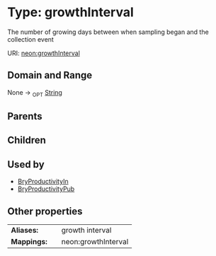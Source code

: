 
# Type: growthInterval


The number of growing days between when sampling began and the collection event

URI: [neon:growthInterval](https://data.neonscience.org/growthInterval)


## Domain and Range

None ->  <sub>OPT</sub> [String](types/String.md)

## Parents


## Children


## Used by

 * [BryProductivityIn](BryProductivityIn.md)
 * [BryProductivityPub](BryProductivityPub.md)

## Other properties

|  |  |  |
| --- | --- | --- |
| **Aliases:** | | growth interval |
| **Mappings:** | | neon:growthInterval |

